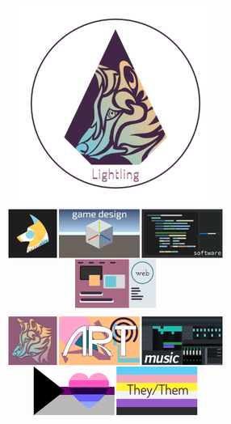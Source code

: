 <p align="center">
  <img src="v01-emblem-transp.png" alt="lightling emblem avatar" height="384"/>
</p>
<p align="center">
  <img style="display: inline;" src="gw_dark-mode_text_noalpha.png" alt="goldenwere logo" height="96"/>
  <img style="display: inline;" src="id_games.svg" alt="interest flag: games" height="96"/>
  <img style="display: inline;" src="id_sdev.svg" alt="interest flag: software" height="96"/>
  <img style="display: inline;" src="id_web.svg" alt="interest flag: web" height="96"/>
</p>
<p align="center">
  <img style="display: inline;" src="v01-avatar-solid.jpg" alt="lightling wolf head avatar" height="96"/>
  <img style="display: inline;" src="id_art.svg" alt="interest flag: art" height="96"/>
  <img style="display: inline;" src="id_music.svg" alt="interest flag: music" height="96"/>
  <img style="display: inline;" src="pride_demiomni.svg" alt="pride flag: demisexual omniromantic" height="96"/>
  <img style="display: inline;" src="pride_transenby.svg" alt="pride flag: trans-nonbinary" height="96"/>
</p>
